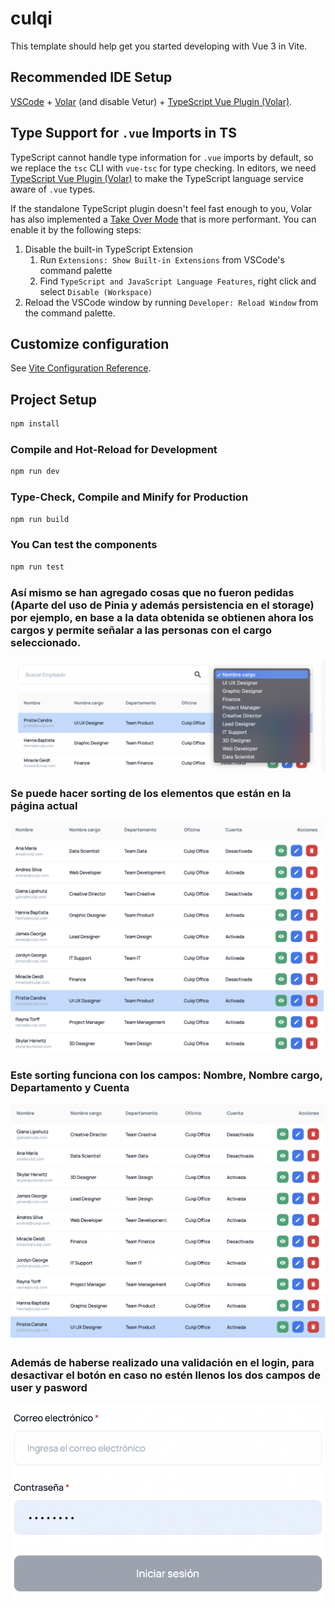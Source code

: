 # culqi

This template should help get you started developing with Vue 3 in Vite.

## Recommended IDE Setup

[VSCode](https://code.visualstudio.com/) + [Volar](https://marketplace.visualstudio.com/items?itemName=Vue.volar) (and disable Vetur) + [TypeScript Vue Plugin (Volar)](https://marketplace.visualstudio.com/items?itemName=Vue.vscode-typescript-vue-plugin).

## Type Support for `.vue` Imports in TS

TypeScript cannot handle type information for `.vue` imports by default, so we replace the `tsc` CLI with `vue-tsc` for type checking. In editors, we need [TypeScript Vue Plugin (Volar)](https://marketplace.visualstudio.com/items?itemName=Vue.vscode-typescript-vue-plugin) to make the TypeScript language service aware of `.vue` types.

If the standalone TypeScript plugin doesn't feel fast enough to you, Volar has also implemented a [Take Over Mode](https://github.com/johnsoncodehk/volar/discussions/471#discussioncomment-1361669) that is more performant. You can enable it by the following steps:

1. Disable the built-in TypeScript Extension
    1) Run `Extensions: Show Built-in Extensions` from VSCode's command palette
    2) Find `TypeScript and JavaScript Language Features`, right click and select `Disable (Workspace)`
2. Reload the VSCode window by running `Developer: Reload Window` from the command palette.

## Customize configuration

See [Vite Configuration Reference](https://vitejs.dev/config/).

## Project Setup

```sh
npm install
```

### Compile and Hot-Reload for Development

```sh
npm run dev
```

### Type-Check, Compile and Minify for Production

```sh
npm run build
```

### You Can test the components 

```sh
npm run test
```

 ### Así mismo se han agregado cosas que no fueron pedidas (Aparte del uso de Pinia y además persistencia en el storage) por ejemplo, en base a la data obtenida se obtienen ahora los cargos y permite señalar a las personas con el cargo seleccionado.

 ![Alt text](./src/assets/img/Screen%20Shot%202023-08-14%20at%2010.31.42.png "a title")

### Se puede hacer sorting de los elementos que están en la página actual

 ![Alt text](./src/assets/img/Screen%20Shot%202023-08-14%20at%2010.33.57.png "a title")

 ### Este sorting funciona con los campos: Nombre, Nombre cargo, Departamento y Cuenta

  ![Alt text](./src/assets/img/Screen%20Shot%202023-08-14%20at%2010.34.14.png "a title")

  ### Además de haberse realizado una validación en el login, para desactivar el botón en caso no estén llenos los dos campos de user y pasword

   ![Alt text](./src/assets/img/Screen%20Shot%202023-08-14%20at%2010.37.12.png "a title")
